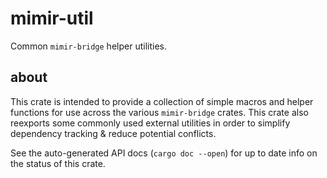 # mimir-util

Common `mimir-bridge` helper utilities.

## about

This crate is intended to provide a collection of simple macros and
helper functions for use across the various `mimir-bridge` crates.
This crate also reexports some commonly used external utilities in order 
to simplify dependency tracking & reduce potential conflicts.

See the auto-generated API docs (`cargo doc --open`) for up to date
info on the status of this crate.



